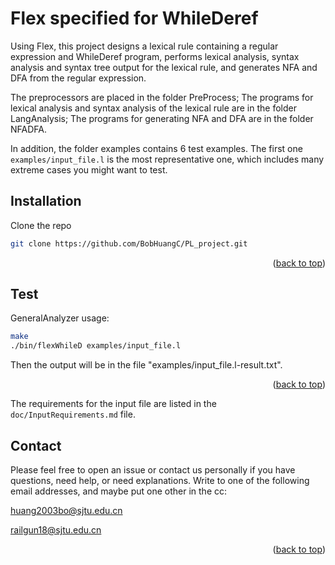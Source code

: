 <div id="top"></div>

<!-- ABOUT THE PROJECT -->
# Flex specified for WhileDeref

Using Flex, this project designs a lexical rule containing a regular expression and WhileDeref program, performs lexical analysis, syntax analysis and syntax tree output for the lexical rule, and generates NFA and DFA from the regular expression.

The preprocessors are placed in the folder PreProcess;
The programs for lexical analysis and syntax analysis of the lexical rule are in the folder LangAnalysis;
The programs for generating NFA and DFA are in the folder NFADFA.

In addition, the folder examples contains 6 test examples. The first one `examples/input_file.l` is the most representative one, which includes many extreme cases you might want to test.

## Installation

   Clone the repo
   ```sh
   git clone https://github.com/BobHuangC/PL_project.git
   ```

   
<p align="right">(<a href="#top">back to top</a>)</p> 

## Test

<!-- input module usage:    
```sh
./input examples/input_file.l
```

Test the LanguageAnalyzer usage:    
```sh
cd LangAnalysis
make
./LAtest2
``` -->


GeneralAnalyzer usage:    
```sh
make
./bin/flexWhileD examples/input_file.l
```

Then the output will be in the file "examples/input_file.l-result.txt".

<p align="right">(<a href="#top">back to top</a>)</p>


The requirements for the input file are listed in the `doc/InputRequirements.md` file.

## Contact

Please feel free to open an issue or contact us personally if you have questions, need help, or need explanations. Write to one of the following email addresses, and maybe put one other in the cc:

huang2003bo@sjtu.edu.cn

railgun18@sjtu.edu.cn

<p align="right">(<a href="#top">back to top</a>)</p>


